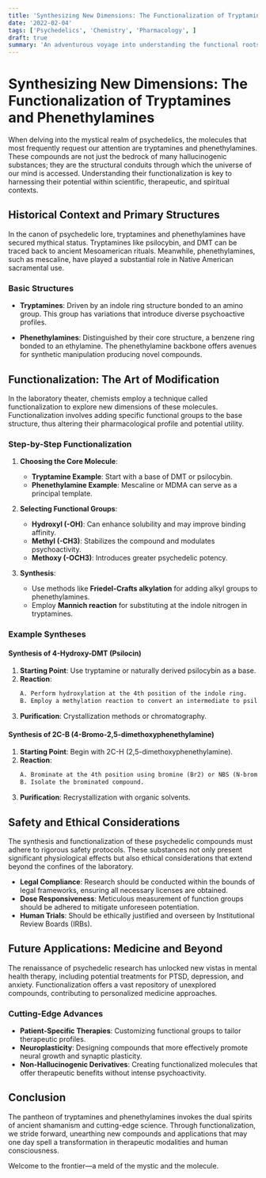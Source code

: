 ```yaml
---
title: 'Synthesizing New Dimensions: The Functionalization of Tryptamines and Phenethylamines'
date: '2022-02-04'
tags: ['Psychedelics', 'Chemistry', 'Pharmacology', ]
draft: true
summary: 'An adventurous voyage into understanding the functional roots and future potentials of tryptamines and phenethylamines.'
---
```


# Synthesizing New Dimensions: The Functionalization of Tryptamines and Phenethylamines

When delving into the mystical realm of psychedelics, the molecules that most frequently request our attention are tryptamines and phenethylamines. These compounds are not just the bedrock of many hallucinogenic substances; they are the structural conduits through which the universe of our mind is accessed. Understanding their functionalization is key to harnessing their potential within scientific, therapeutic, and spiritual contexts.

## Historical Context and Primary Structures

In the canon of psychedelic lore, tryptamines and phenethylamines have secured mythical status. Tryptamines like psilocybin, and DMT can be traced back to ancient Mesoamerican rituals. Meanwhile, phenethylamines, such as mescaline, have played a substantial role in Native American sacramental use.

### Basic Structures

- **Tryptamines**: Driven by an indole ring structure bonded to an amino group. This group has variations that introduce diverse psychoactive profiles.
  
- **Phenethylamines**: Distinguished by their core structure, a benzene ring bonded to an ethylamine. The phenethylamine backbone offers avenues for synthetic manipulation producing novel compounds.

## Functionalization: The Art of Modification

In the laboratory theater, chemists employ a technique called functionalization to explore new dimensions of these molecules. Functionalization involves adding specific functional groups to the base structure, thus altering their pharmacological profile and potential utility.

### Step-by-Step Functionalization

1. **Choosing the Core Molecule**:
    - **Tryptamine Example**: Start with a base of DMT or psilocybin.
    - **Phenethylamine Example**: Mescaline or MDMA can serve as a principal template.

2. **Selecting Functional Groups**:
    - **Hydroxyl (-OH)**: Can enhance solubility and may improve binding affinity.
    - **Methyl (-CH3)**: Stabilizes the compound and modulates psychoactivity.
    - **Methoxy (-OCH3)**: Introduces greater psychedelic potency.

3. **Synthesis**:
    - Use methods like **Friedel-Crafts alkylation** for adding alkyl groups to phenethylamines.
    - Employ **Mannich reaction** for substituting at the indole nitrogen in tryptamines.
        
### Example Syntheses

#### Synthesis of 4-Hydroxy-DMT (Psilocin)

1. **Starting Point**: Use tryptamine or naturally derived psilocybin as a base.
2. **Reaction**:
    ```markdown
    A. Perform hydroxylation at the 4th position of the indole ring.
    B. Employ a methylation reaction to convert an intermediate to psilocybin.
    ```
3. **Purification**: Crystallization methods or chromatography.

#### Synthesis of 2C-B (4-Bromo-2,5-dimethoxyphenethylamine)

1. **Starting Point**: Begin with 2C-H (2,5-dimethoxyphenethylamine).
2. **Reaction**:
    ```markdown
    A. Brominate at the 4th position using bromine (Br2) or NBS (N-bromosuccinimide).
    B. Isolate the brominated compound.
    ```
3. **Purification**: Recrystallization with organic solvents.

## Safety and Ethical Considerations

The synthesis and functionalization of these psychedelic compounds must adhere to rigorous safety protocols. These substances not only present significant physiological effects but also ethical considerations that extend beyond the confines of the laboratory.

- **Legal Compliance**: Research should be conducted within the bounds of legal frameworks, ensuring all necessary licenses are obtained.
- **Dose Responsiveness**: Meticulous measurement of function groups should be adhered to mitigate unforeseen potentiation.
- **Human Trials**: Should be ethically justified and overseen by Institutional Review Boards (IRBs).

## Future Applications: Medicine and Beyond

The renaissance of psychedelic research has unlocked new vistas in mental health therapy, including potential treatments for PTSD, depression, and anxiety. Functionalization offers a vast repository of unexplored compounds, contributing to personalized medicine approaches.

### Cutting-Edge Advances

- **Patient-Specific Therapies**: Customizing functional groups to tailor therapeutic profiles.
- **Neuroplasticity**: Designing compounds that more effectively promote neural growth and synaptic plasticity.
- **Non-Hallucinogenic Derivatives**: Creating functionalized molecules that offer therapeutic benefits without intense psychoactivity.

## Conclusion

The pantheon of tryptamines and phenethylamines invokes the dual spirits of ancient shamanism and cutting-edge science. Through functionalization, we stride forward, unearthing new compounds and applications that may one day spell a transformation in therapeutic modalities and human consciousness.

Welcome to the frontier—a meld of the mystic and the molecule.
```